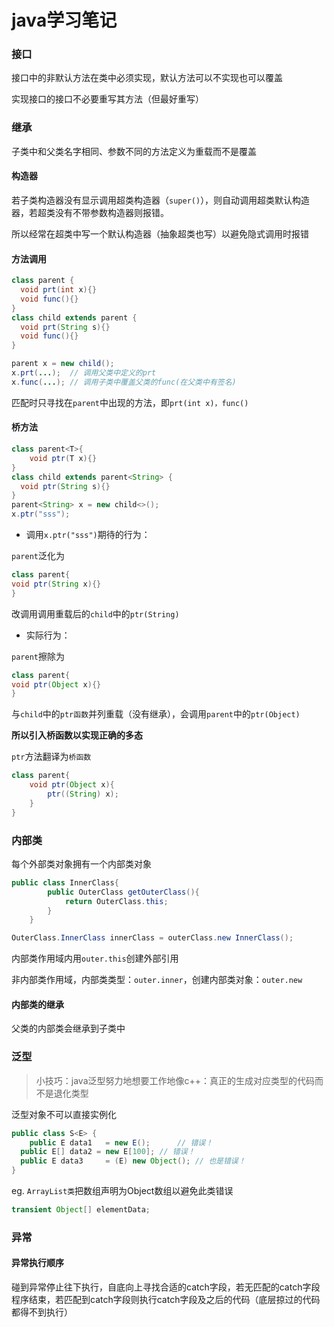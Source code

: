 # java学习笔记

### 接口

接口中的非默认方法在类中必须实现，默认方法可以不实现也可以覆盖

实现接口的接口不必要重写其方法（但最好重写）

### 继承

子类中和父类名字相同、参数不同的方法定义为重载而不是覆盖

#### 构造器

若子类构造器没有显示调用超类构造器（`super()`），则自动调用超类默认构造器，若超类没有不带参数构造器则报错。

所以经常在超类中写一个默认构造器（抽象超类也写）以避免隐式调用时报错

#### 方法调用

```java
class parent {
  void prt(int x){}
  void func(){}
}
class child extends parent {
  void prt(String s){}
  void func(){}
}
```

```java
parent x = new child();
x.prt(...);  // 调用父类中定义的prt
x.func(...); // 调用子类中覆盖父类的func(在父类中有签名)
```

匹配时只寻找在`parent`中出现的方法，即`prt(int x)，func()`

#### 桥方法

```java
class parent<T>{
	void ptr(T x){}
}
class child extends parent<String> {
  void ptr(String s){}
}
parent<String> x = new child<>();
x.ptr("sss");
```

- 调用`x.ptr("sss")`期待的行为：

`parent`泛化为

```java
class parent{
void ptr(String x){}
}
```

改调用调用重载后的`child`中的`ptr(String)`

- 实际行为：

`parent`擦除为

```java
class parent{
void ptr(Object x){}
}
```

与`child`中的`ptr函数`并列重载（没有继承），会调用`parent`中的`ptr(Object)`

**所以引入桥函数以实现正确的多态**

`ptr`方法翻译为`桥函数`

```java
class parent{
	void ptr(Object x){
		ptr((String) x);
	}
}
```

### 内部类

每个外部类对象拥有一个内部类对象

```java
public class InnerClass{
        public OuterClass getOuterClass(){
            return OuterClass.this;
        }
    }

OuterClass.InnerClass innerClass = outerClass.new InnerClass();
```

内部类作用域内用`outer.this`创建外部引用

非内部类作用域，内部类类型：`outer.inner`，创建内部类对象：`outer.new`

#### 内部类的继承

父类的内部类会继承到子类中

### 泛型

> 小技巧：java泛型努力地想要工作地像c++：真正的生成对应类型的代码而不是退化类型

泛型对象不可以直接实例化

```java
public class S<E> {
	public E data1   = new E();		 // 错误！
  public E[] data2 = new E[100]; // 错误！
  public E data3	 = (E) new Object(); // 也是错误！
}
```

eg. `ArrayList类`把数组声明为Object数组以避免此类错误

```java
transient Object[] elementData;
```

### 异常

#### 异常执行顺序

碰到异常停止往下执行，自底向上寻找合适的catch字段，若无匹配的catch字段程序结束，若匹配到catch字段则执行catch字段及之后的代码（底层掠过的代码都得不到执行）

